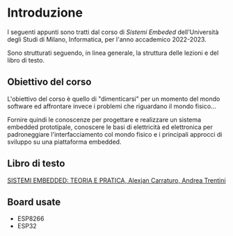 # Introduzione

I seguenti appunti sono tratti dal corso di _Sistemi Embeded_ dell'Università degli Studi di Milano, Informatica, per l'anno accademico 2022-2023.

Sono strutturati seguendo, in linea generale, la struttura delle lezioni e del libro di testo.

## Obiettivo del corso

L'obiettivo del corso è quello di "dimenticarsi" per un momento del mondo software ed affrontare invece i problemi che riguardano il mondo fisico...

Fornire quindi le conoscenze per progettare e realizzare un sistema embedded prototipale, conoscere le basi di elettricità ed elettronica per padroneggiare l'interfacciamento col mondo fisico e i principali approcci di sviluppo su una piattaforma embedded.

## Libro di testo

[SISTEMI EMBEDDED: TEORIA E PRATICA, Alexjan Carraturo, Andrea Trentini](http://www.ledizioni.it/prodotto/a-carraturo-a-trentini-sistemi-embedded-teoria-pratica/)

## Board usate

- ESP8266
- ESP32
